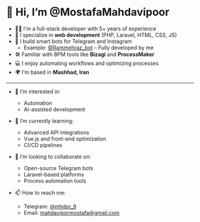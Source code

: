 # 👋 Hi, I’m @MostafaMahdavipoor

- 👨‍💻 I'm a full-stack developer with 5+ years of experience
- 🧠 I specialize in **web development** (PHP, Laravel, HTML, CSS, JS)
- 🤖 I build smart bots for Telegram and Instagram  
  - Example: [@Rammehraz_bot](https://t.me/Rammehraz_bot) – Fully developed by me
- 🛠️ Familiar with BPM tools like **Bizagi** and **ProcessMaker**
- 💻 I enjoy automating workflows and optimizing processes
- 🌍 I’m based in **Mashhad, Iran**

---

- 👀 I’m interested in:
  - Automation
  - AI-assisted development

- 🌱 I’m currently learning:
  - Advanced API integrations
  - Vue.js and front-end optimization
  - CI/CD pipelines

- 💞️ I’m looking to collaborate on:
  - Open-source Telegram bots
  - Laravel-based platforms
  - Process automation tools

- 📫 How to reach me:
  - Telegram: [@mhdpr_9](https://t.me/mhdpr_9)
  - Email: [mahdavipormostafa@gmail.com](mailto:mahdavipormostafa@gmail.com)


<!---
MostafaMahdavipoor/MostafaMahdavipoor is a ✨ special ✨ repository because its `README.md` (this file) appears on your GitHub profile.
You can click the Preview link to take a look at your changes.
--->
